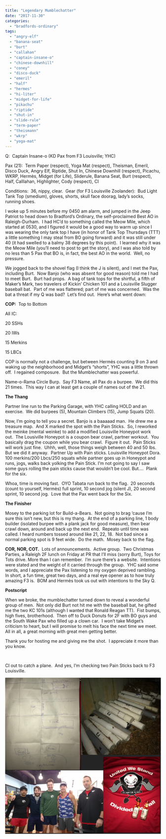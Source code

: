 ```yaml
---
title: "Legendary Mumblechatter"
date: "2017-11-30"
categories: 
  - "bradfords-ordinary"
tags: 
  - "angry-elf"
  - "banana-seat"
  - "burt"
  - "callahan"
  - "captain-insane-o"
  - "chinese-downhill"
  - "coney"
  - "disco-duck"
  - "emeril"
  - "half"
  - "hermes"
  - "hi-liter"
  - "midget-for-life"
  - "pikachu"
  - "riptide"
  - "shut-in"
  - "slide-rule"
  - "term-paper"
  - "theismann"
  - "wkrp"
  - "yoga-mat"
---
```


Q:  Captain Insane-o (KD Pax from F3 Louisville; YHC)

Pax (21):  Term Paper (respect), Yoga Mat (respect), Theisman, Emeril, Disco Duck, Angry Elf, Riptide, Shut In, Chinese Downhill (respect), Picachu, WKRP, Hermès, Midget (for Life), Sliderule, Banana Seat, Burt (respect), Half, Calllahan, Highlighter, Cody (respect), CI

Conditions:  36, nippy, clear.  Gear (for F3 Louisville Zoolander):  Bud Light Tank Top (smedium), gloves, shorts, skull face doorag, lady’s socks, running shoes.

I woke up 5 minutes before my 0450 am alarm, and jumped in the Jeep Patriot to head down to Bradford’s Ordinary, the self-proclaimed Best AO in Raleigh-Durham.  I had HC’d to something called the Meow Mile, which started at 0530, and I figured it would be a good way to warm up since I was wearing the only tank top I have (in honor of Tank Top Thursdays (TTT) a little something I may steal from BO going forward) and it was still under 40 (it had swelled to a balmy 38 degrees by this point).  I learned why it was the Meow Mile (you’ll need to post to get the story), and I was also told by no less than 5 Pax that BO is, in fact, the best AO in the world.  Well, no pressure.

We jogged back to the shovel flag (I think the J is silent), and I met the Pax, including Burt.  Now Banjo (who was absent for good reason) told me I had to meet Burt.  Burt had props.  A bag of tank tops for the shirtful, a fifth of Maker’s Mark, two travelers of Kickin’ Chicken 101 and a Louisville Slugger baseball bat.  Part of me was flattered; part of me was concerned.  Was the bat a threat if my Q was bad?  Let’s find out.  Here’s what went down:

**COP:**  Top to Bottom

All IC:

20 SSHs

20 IWs

15 Merkins

15 LBCs

COP is normally not a challenge, but between Hermès counting 9 on 3 and waking up the neighborhood and Midget’s “shorts”, YHC was a little thrown off.  I regained composure.  But the Mumblechatter was powerful.

Name-o-Rama Circle Burp.  Say F3 Name, all Pax do a burpee.  We did this 21 times.  This way I can at least get a couple of names out of the 21.

**The Thang**

Partner line run to the Parking Garage, with YHC calling HOLD and an exercise.  We did burpees (5), Mountain Climbers (15), Jump Squats (20).

Now, I’m going to tell you a secret. Banjo is a baaaaad man.  He drew me a treasure map.  And X marked the spot with the Pain Sticks.  So, I reworked the meinke (mental weinke) to add a modified Louisville Honeypot work out.  The Lousiville Honeypot is a coupon bear crawl, partner workout.  You basically drag the coupon while you bear crawl.  Figure it out.  Pain Sticks will work just fine.  Uhhh, well, those things weigh between 40 and 50 lbs.  But we did it anyway.  Partner Up with Pain sticks. Louisville Honeypot Dora. 100 merkins/200 Lbcs/250 squats while partner goes up in Honeypot and runs, jogs, walks back yolking the Pain Stick. I’m not going to say I saw some guys rolling the pain sticks cause that wouldn’t be cool. But....  Plank for the six.

Whoa, time is moving fast.  OYO Tabata run back to the flag.  20 seconds (count to yourself, Hermès) full sprint, 10 second jog (silent J), 20 second sprint, 10 second jog.  Love that the Pax went back for the Six.

**The Finisher**

Mosey to the parking lot for Build-a-Bears.  Not going to brag ‘cause I’m sure this isn’t new, but this is my thang.  At the end of a parking line, 1 body builder (isolated burpee with a plank jack for good measure), then bear crawl down, around and back up the next end.  Repeato until time was called. I heard numbers tossed around like 21, 22, 18.  Not bad since a normal parking spot is 9 feet wide.  Do the math.  Mosey back to the flag.

**COR, NOR, COT.**  Lots of announcements.  Active group.  Two Christmas Parties, a Raleigh 2F lunch on Friday at PR that I’ll miss (sorry Burt), Toys for Tots drive. More than I can remember.  I’m sure there’s a website.  Intentions were stated and the weight of it carried through the group.  YHC said some words, and I appreciate the Pax listening to my oxygen deprived rambling.  In short, a fun time, great two days, and a real eye opener as to how truly amazing F3 is.  BOM and Hermès took us out with intentions to the Sky Q.

**Postscript** 

When we broke, the mumblechatter turned down to reveal a wonderful group of men.  Not only did Burt not hit me with the baseball bat, he gifted me the two KC 101s (although I wanted that Ronald Reagan TT).  Fist bumps, high fives, brotherhood.  Then off to Duck Donuts for 2F with BO guys and the South Wake Pax who filled up a clown car.  I won’t take Midget’s criticism to heart, but I will promise to melt his face the next time we meet.  All in all, a great morning with great men getting better.

Thank you for hosting me and giving me the shot.  I appreciate it more than you know.

 

CI out to catch a plane.  And yes, I’m checking two Pain Sticks back to F3 Louisville.

![pic](images/pic.jpg)
